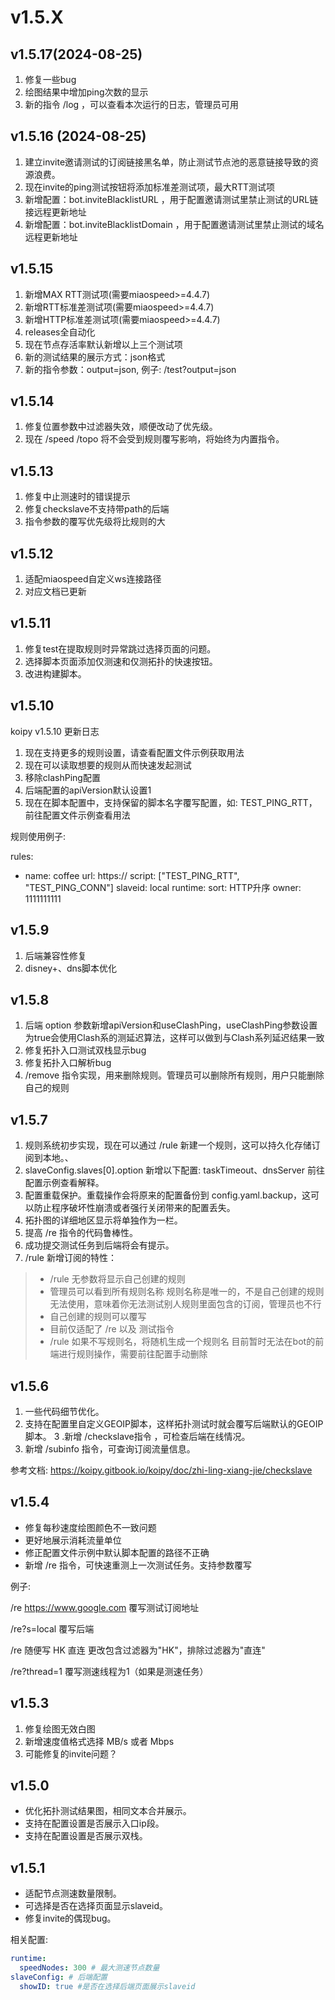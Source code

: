 # v1.5.X

## v1.5.17(2024-08-25)

1. 修复一些bug
2. 绘图结果中增加ping次数的显示
3. 新的指令 /log ，可以查看本次运行的日志，管理员可用

## v1.5.16 (2024-08-25)

1. 建立invite邀请测试的订阅链接黑名单，防止测试节点池的恶意链接导致的资源浪费。
2. 现在invite的ping测试按钮将添加标准差测试项，最大RTT测试项
3. 新增配置：bot.inviteBlacklistURL ，用于配置邀请测试里禁止测试的URL链接远程更新地址
4. 新增配置：bot.inviteBlacklistDomain ，用于配置邀请测试里禁止测试的域名远程更新地址

## v1.5.15

1. 新增MAX RTT测试项(需要miaospeed>=4.4.7)
2. 新增RTT标准差测试项(需要miaospeed>=4.4.7)
3. 新增HTTP标准差测试项(需要miaospeed>=4.4.7)
4. releases全自动化
5. 现在节点存活率默认新增以上三个测试项
6. 新的测试结果的展示方式：json格式
7. 新的指令参数：output=json, 例子: /test?output=json

## v1.5.14

1. 修复位置参数中过滤器失效，顺便改动了优先级。
2. 现在 /speed /topo 将不会受到规则覆写影响，将始终为内置指令。

## v1.5.13

1. 修复中止测速时的错误提示
2. 修复checkslave不支持带path的后端
3. 指令参数的覆写优先级将比规则的大

## v1.5.12

1. 适配miaospeed自定义ws连接路径
2. 对应文档已更新

## v1.5.11

1. 修复test在提取规则时异常跳过选择页面的问题。
2. 选择脚本页面添加仅测速和仅测拓扑的快速按钮。
3. 改进构建脚本。

## v1.5.10

koipy v1.5.10 更新日志

1. 现在支持更多的规则设置，请查看配置文件示例获取用法
2. 现在可以读取想要的规则从而快速发起测试
3. 移除clashPing配置
4. 后端配置的apiVersion默认设置1
5. 现在在脚本配置中，支持保留的脚本名字覆写配置，如: TEST\_PING\_RTT，前往配置文件示例查看用法

规则使用例子:

rules:

* name: coffee url: https:// script: \["TEST\_PING\_RTT", "TEST\_PING\_CONN"] slaveid: local runtime: sort: HTTP升序 owner: 1111111111

## v1.5.9

1. 后端兼容性修复
2. disney+、dns脚本优化

## v1.5.8

1. 后端 option 参数新增apiVersion和useClashPing，useClashPing参数设置为true会使用Clash系的测延迟算法，这样可以做到与Clash系列延迟结果一致
2. 修复拓扑入口测试双栈显示bug
3. 修复拓扑入口解析bug
4. /remove 指令实现，用来删除规则。管理员可以删除所有规则，用户只能删除自己的规则

## v1.5.7

1. 规则系统初步实现，现在可以通过 /rule 新建一个规则，这可以持久化存储订阅到本地。、
2. slaveConfig.slaves\[0].option 新增以下配置: taskTimeout、dnsServer 前往配置示例查看解释。
3. 配置重载保护。重载操作会将原来的配置备份到 config.yaml.backup，这可以防止程序破坏性崩溃或者强行关闭带来的配置丢失。
4. 拓扑图的详细地区显示将单独作为一栏。
5. 提高 /re 指令的代码鲁棒性。
6. 成功提交测试任务到后端将会有提示。
7. /rule 新增订阅的特性：

> * /rule 无参数将显示自己创建的规则&#x20;
> * 管理员可以看到所有规则名称 规则名称是唯一的，不是自己创建的规则无法使用，意味着你无法测试别人规则里面包含的订阅，管理员也不行&#x20;
> * 自己创建的规则可以覆写&#x20;
> * 目前仅适配了 /re 以及 测试指令&#x20;
> * /rule 如果不写规则名，将随机生成一个规则名 目前暂时无法在bot的前端进行规则操作，需要前往配置手动删除

## v1.5.6

1. 一些代码细节优化。
2. 支持在配置里自定义GEOIP脚本，这样拓扑测试时就会覆写后端默认的GEOIP脚本。 3 .新增 /checkslave指令 ，可检查后端在线情况。
3. 新增 /subinfo 指令，可查询订阅流量信息。

参考文档: https://koipy.gitbook.io/koipy/doc/zhi-ling-xiang-jie/checkslave

## v1.5.4

* 修复每秒速度绘图颜色不一致问题
* 更好地展示消耗流量单位
* 修正配置文件示例中默认脚本配置的路径不正确
* 新增 /re 指令，可快速重测上一次测试任务。支持参数覆写

例子:

/re https://www.google.com 覆写测试订阅地址

/re?s=local 覆写后端

/re 随便写 HK 直连 更改包含过滤器为"HK"，排除过滤器为"直连"

/re?thread=1 覆写测速线程为1（如果是测速任务）

## v1.5.3

1. 修复绘图无效白图
2. 新增速度值格式选择 MB/s 或者 Mbps
3. 可能修复的invite问题？

## v1.5.0

* 优化拓扑测试结果图，相同文本合并展示。
* 支持在配置设置是否展示入口ip段。
* 支持在配置设置是否展示双栈。

## &#x20;v1.5.1

* 适配节点测速数量限制。
* 可选择是否在选择页面显示slaveid。
* 修复invite的偶现bug。

相关配置:

```yaml
runtime:
  speedNodes: 300 # 最大测速节点数量
slaveConfig: # 后端配置
  showID: true #是否在选择后端页面展示slaveid

```

